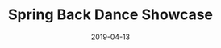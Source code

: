 ---
layout: post
title:  "Spring Back Dance Showcase"
date:   2019-04-13
categories: Theatre
type: Lighting
thumbnail: 
org: Oberlin Dance Department
show-type: Dance
role: Lighting Design
start: 2019-04-07
rank: 
---